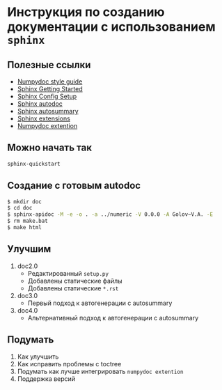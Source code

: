 # Инструкция по созданию документации с использованием `sphinx`

## Полезные ссылки

- [Numpydoc style guide](https://numpydoc.readthedocs.io/en/stable/format.html)
- [Sphinx Getting Started](https://www.sphinx-doc.org/en/master/usage/quickstart.html)
- [Sphinx Config Setup](https://www.sphinx-doc.org/en/master/usage/configuration.html)
- [Sphinx autodoc](https://www.sphinx-doc.org/en/master/usage/extensions/autodoc.html#module-sphinx.ext.autodoc)
- [Sphinx autosummary](https://www.sphinx-doc.org/en/master/usage/extensions/autosummary.html#module-sphinx.ext.autosummary)
- [Sphinx extensions](https://www.sphinx-doc.org/en/master/usage/extensions/index.html#extensions)
- [Numpydoc extention](https://numpydoc.readthedocs.io/en/latest/install.html)

## Можно начать так

```bash
sphinx-quickstart
```

## Создание с готовым autodoc

```bash
$ mkdir doc
$ cd doc
$ sphinx-apidoc -M -e -o . -a ../numeric -V 0.0.0 -A Golov~V.A. -E
$ rm make.bat
$ make html
```

## Улучшим

1. doc2.0
    - Редактированный `setup.py `
    - Добавлены статические файлы
    - Добавлены статические `*.rst`
2. doc3.0
    - Первый подход к автогенерации с autosummary
3. doc4.0
    - Альтернативный подход к автогенерации с autosummary


## Подумать

1. Как улучшить
2. Как исправить проблемы с toctree
3. Подумать как лучше интегрировать `numpydoc extention`
4. Поддержка версий
